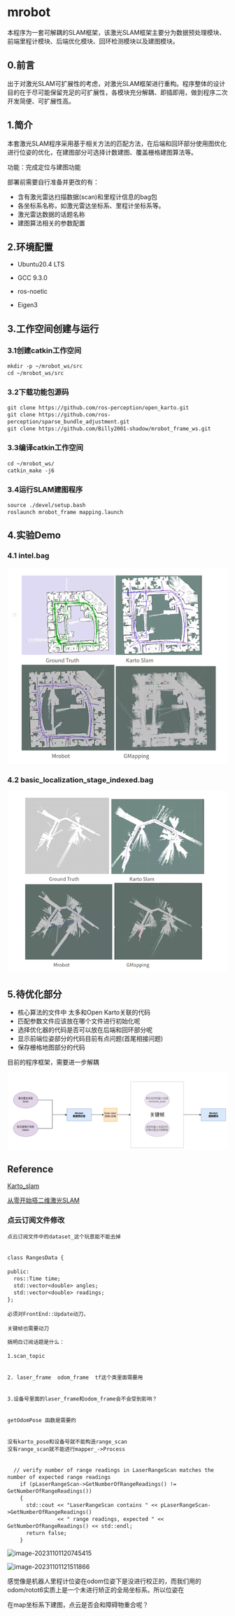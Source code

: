 # mrobot

本程序为一套可解耦的SLAM框架，该激光SLAM框架主要分为数据预处理模块、前端里程计模块、后端优化模块、回环检测模块以及建图模块。

## 0.前言

出于对激光SLAM可扩展性的考虑，对激光SLAM框架进行重构。程序整体的设计目的在于尽可能保留充足的可扩展性，各模块充分解耦、即插即用，做到程序二次开发简便、可扩展性高。

## 1.简介

本套激光SLAM程序采用基于相关方法的匹配方法，在后端和回环部分使用图优化进行位姿的优化，在建图部分可选择计数建图、覆盖栅格建图算法等。

功能：完成定位与建图功能

部署前需要自行准备并更改的有：

- 含有激光雷达扫描数据(scan)和里程计信息的bag包
- 各坐标系名称，如激光雷达坐标系、里程计坐标系等。
- 激光雷达数据的话题名称
- 建图算法相关的参数配置

## 2.环境配置

- Ubuntu20.4 LTS

- GCC 9.3.0

- ros-noetic

- Eigen3

  

## 3.工作空间创建与运行

### 3.1创建catkin工作空间

```
mkdir -p ~/mrobot_ws/src
cd ~/mrobot_ws/src
```

### 3.2下载功能包源码

```
git clone https://github.com/ros-perception/open_karto.git
git clone https://github.com/ros-perception/sparse_bundle_adjustment.git
git clone https://github.com/Billy2001-shadow/mrobot_frame_ws.git
```

### 3.3编译catkin工作空间

```
cd ~/mrobot_ws/
catkin_make -j6
```

### 3.4运行SLAM建图程序

```
source ./devel/setup.bash
roslaunch mrobot_frame mapping.launch 
```



## 4.实验Demo

### 4.1 intel.bag

![image-20231010215813445](./README.assets/image-20231010215813445.png)

### 4.2 basic_localization_stage_indexed.bag

![image-20231010215838521](./README.assets/image-20231010215838521.png)





## 5.待优化部分

- 核心算法的文件中 太多和Open Karto关联的代码
- 匹配参数文件应该放在哪个文件进行初始化呢
- 选择优化器的代码是否可以放在后端和回环部分呢
- 显示前端位姿部分的代码目前有点问题(首尾相接问题)
- 保存栅格地图部分的代码





目前的程序框架，需要进一步解耦

![image-20231010212645607](./README.assets/image-20231010212645607.png)



## Reference

[Karto_slam](https://github.com/ros-perception/open_karto.git)

[从零开始搭二维激光SLAM](https://github.com/xiangli0608/Creating-2D-laser-slam-from-scratch)











### 点云订阅文件修改

```
点云订阅文件中的dataset_这个玩意能不能去掉 


class RangesData {

public:
  ros::Time time;
  std::vector<double> angles;
  std::vector<double> readings;
};

必须对FrontEnd::Update动刀，

关键帧也需要动刀
```





```
搞明白订阅话题是什么：

1.scan_topic


2. laser_frame  odom_frame  tf这个类里面需要用


3.设备号里面的laser_frame和odom_frame会不会受到影响？


getOdomPose 函数是需要的


没有karto_pose和设备号就不能构造range_scan
没有range_scan就不能进行mapper_->Process


  // verify number of range readings in LaserRangeScan matches the number of expected range readings
    if (pLaserRangeScan->GetNumberOfRangeReadings() != GetNumberOfRangeReadings())
    {
      std::cout << "LaserRangeScan contains " << pLaserRangeScan->GetNumberOfRangeReadings()
                << " range readings, expected " << GetNumberOfRangeReadings() << std::endl;
      return false;
    }
```







![image-20231101120745415](/home/cw/test/mrobot_ws/src/mrobot/README.assets/image-20231101120745415.png)



![image-20231101121511866](/home/cw/test/mrobot_ws/src/mrobot/README.assets/image-20231101121511866.png)

感觉像是机器人里程计位姿在odom位姿下是没进行校正的，而我们用的odom/rotot6实质上是一个未进行矫正的全局坐标系。所以位姿在

在map坐标系下建图，点云是否会和障碍物重合呢？